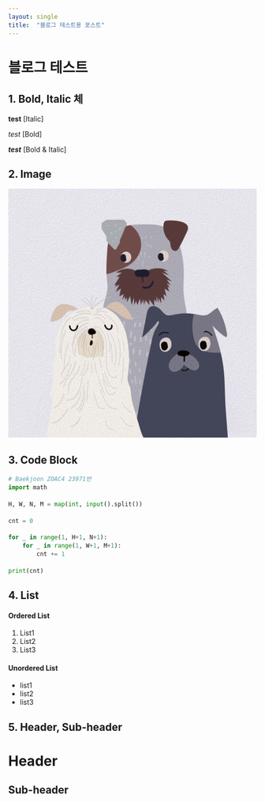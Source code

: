 ```yaml
---
layout: single
title:  "블로그 테스트용 포스트"
---
```


# 블로그 테스트


## 1. Bold, Italic 체

**test** [Italic]

*test* [Bold] 

***test*** [Bold & Italic]

## 2. Image

![Alt text](../images/poster-8571685_1920.jpg)

## 3. Code Block
```python
# Baekjoon ZOAC4 23971번
import math

H, W, N, M = map(int, input().split())

cnt = 0

for _ in range(1, H+1, N+1):
    for _ in range(1, W+1, M+1):
        cnt += 1

print(cnt)
```

## 4. List

#### Ordered List
1. List1
2. List2
3. List3
#### Unordered List
* list1
* list2
* list3

## 5. Header, Sub-header
Header
===
Sub-header
---






